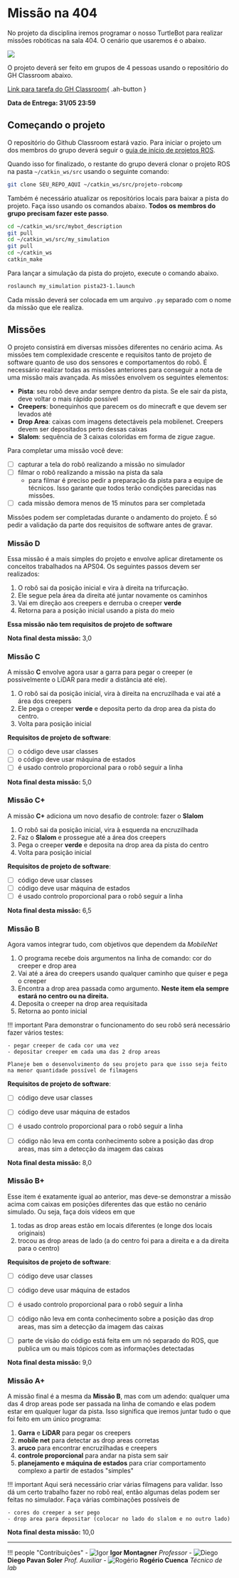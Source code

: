 # Missão na 404

No projeto da disciplina iremos programar o nosso TurtleBot para realizar missões robóticas na sala 404. O cenário que usaremos é o abaixo.

![](pista.jpeg)

O projeto deverá ser feito em grupos de 4 pessoas usando o repositório do GH Classroom abaixo. 


[Link para tarefa do GH Classroom](https://classroom.github.com/a/4tk_fGP5){ .ah-button }

**Data de Entrega: 31/05 23:59**

## Começando o projeto

O repositório do Github Classroom estará vazio. Para iniciar o projeto um dos membros do grupo deverá seguir o [guia de início de projetos ROS](criar-projeto.md). 

Quando isso for finalizado, o restante do grupo deverá clonar o projeto ROS na pasta `~/catkin_ws/src` usando o seguinte comando:

```bash
git clone SEU_REPO_AQUI ~/catkin_ws/src/projeto-robcomp
```

Também é necessário atualizar os repositórios locais para baixar a pista do projeto. Faça isso usando os comandos abaixo. **Todos os membros do grupo precisam fazer este passo**.

```bash
cd ~/catkin_ws/src/mybot_description
git pull
cd ~/catkin_ws/src/my_simulation
git pull
cd ~/catkin_ws
catkin_make
```

Para lançar a simulação da pista do projeto, execute o comando abaixo.

```bash
roslaunch my_simulation pista23-1.launch
```

Cada missão deverá ser colocada em um arquivo `.py` separado com o nome da missão que ele realiza. 

## Missões

O projeto consistirá em diversas missões diferentes no cenário acima. As missões tem complexidade crescente e requisitos tanto de projeto de software quanto de uso dos sensores e comportamentos do robô. É necessário realizar todas as missões anteriores para conseguir a nota de uma missão mais avançada. As missões envolvem os seguintes elementos:

- **Pista**: seu robô deve andar sempre dentro da pista. Se ele sair da pista, deve voltar o mais rápido possível 
- **Creepers**: bonequinhos que parecem os do minecraft e que devem ser levados até
- **Drop Area**: caixas com imagens detectáveis pela mobilenet. Creepers devem ser depositados perto dessas caixas
- **Slalom**: sequência de 3 caixas coloridas em forma de zigue zague. 

Para completar uma missão você deve:

- [ ] capturar a tela do robô realizando a missão no simulador 
- [ ] filmar o robô realizando a missão na pista da sala
    - para filmar é preciso pedir a preparação da pista para a equipe de técnicos. Isso garante que todos terão condições parecidas nas missões.
- [ ] cada missão demora menos de 15 minutos para ser completada

Missões podem ser completadas durante o andamento do projeto. É só pedir a validação da parte dos requisitos de software antes de gravar. 

### Missão **D**

Essa missão é a mais simples do projeto e envolve aplicar diretamente os conceitos trabalhados na APS04. Os seguintes passos devem ser realizados:

1. O robô sai da posição inicial e vira à direita na trifurcação. 
2. Ele segue pela área da direita até juntar novamente os caminhos
3. Vai em direção aos creepers e derruba o creeper **verde**
4. Retorna para a posição inicial usando a pista do meio

**Essa missão não tem requisitos de projeto de software**

**Nota final desta missão:** 3,0

### Missão **C**

A missão **C** envolve agora usar a garra para pegar o creeper (e possivelmente o LiDAR para medir a distância até ele). 

1. O robô sai da posição inicial, vira à direita na encruzilhada e vai até a área dos creepers
2. Ele pega o creeper **verde** e deposita perto da drop area da pista do centro. 
3. Volta para posição inicial


**Requisitos de projeto de software**:

- [ ] o código deve usar classes
- [ ] o código deve usar máquina de estados
- [ ] é usado controlo proporcional para o robô seguir a linha

**Nota final desta missão:** 5,0

### Missão **C+**

A missão **C+** adiciona um novo desafio de controle: fazer o **Slalom**

1. O robô sai da posição inicial, vira à esquerda na encruzilhada
2. Faz o **Slalom** e prossegue até a área dos creepers
3. Pega o creeper **verde** e deposita na drop area da pista do centro
4. Volta para posição inicial

**Requisitos de projeto de software**:

- [ ] código deve usar classes
- [ ] código deve usar máquina de estados
- [ ] é usado controlo proporcional para o robô seguir a linha

**Nota final desta missão:** 6,5

### Missão **B**

Agora vamos integrar tudo, com objetivos que dependem da *MobileNet*

1. O programa recebe dois argumentos na linha de comando: cor do creeper e drop area
2. Vai até a área do creepers usando qualquer caminho que quiser e pega o creeper
3. Encontra a drop area passada como argumento. **Neste item ela sempre estará no centro ou na direita.**
4. Deposita o creeper na drop area requisitada
5. Retorna ao ponto inicial

!!! important
    Para demonstrar o funcionamento do seu robô será necessário fazer vários testes:

    - pegar creeper de cada cor uma vez
    - depositar creeper em cada uma das 2 drop areas

    Planeje bem o desenvolvimento do seu projeto para que isso seja feito na menor quantidade possível de filmagens

**Requisitos de projeto de software**:

- [ ] código deve usar classes
- [ ] código deve usar máquina de estados
- [ ] é usado controlo proporcional para o robô seguir a linha
- [ ] código não leva em conta conhecimento sobre a posição das drop areas, mas sim a detecção da imagem das caixas


**Nota final desta missão:** 8,0

### Missão **B+**

Esse item é exatamente igual ao anterior, mas deve-se demonstrar a missão acima com caixas em posições diferentes das que estão no cenário simulado. Ou seja, faça dois vídeos em que

1. todas as drop areas estão em locais diferentes (e longe dos locais originais)
2. trocou as drop areas de lado (a do centro foi para a direita e a da direita para o centro) 

**Requisitos de projeto de software**:

- [ ] código deve usar classes
- [ ] código deve usar máquina de estados
- [ ] é usado controlo proporcional para o robô seguir a linha
- [ ] código não leva em conta conhecimento sobre a posição das drop areas, mas sim a detecção da imagem das caixas
- [ ] parte de visão do código está feita em um nó separado do ROS, que publica um ou mais tópicos com as informações detectadas


**Nota final desta missão:** 9,0

### Missão **A+**

A missão final é a mesma da **Missão B**, mas com um adendo: qualquer uma das 4 drop areas pode ser passada na linha de comando e elas podem estar em qualquer lugar da pista. Isso significa que iremos juntar tudo o que foi feito em um único programa:

1. **Garra** e **LiDAR** para pegar os creepers
2. **mobile net** para detectar as drop areas corretas
3. **aruco** para encontrar encruzilhadas e creepers
4. **controle proporcional** para andar na pista sem sair
5. **planejamento e máquina de estados** para criar comportamento complexo a partir de estados "simples"

!!! important
    Aqui será necessário criar várias filmagens para validar. Isso dá um certo trabalho fazer no robô real, então algumas delas podem ser feitas no simulador. Faça várias combinações possíveis de

    - cores do creeper a ser pego
    - drop area para depositar (colocar no lado do slalom e no outro lado)

**Nota final desta missão:** 10,0

-----------------------------------------


!!! people "Contribuições"
    - ![Igor](/robotica-computacional/equipe/igor.jpg) **Igor Montagner** *Professor*
    - ![Diego](/robotica-computacional/equipe/diego.jpg) **Diego Pavan Soler** *Prof. Auxiliar*
    - ![Rogério](/robotica-computacional/equipe/rogerio.jpeg) **Rogério Cuenca** *Técnico de lab*


